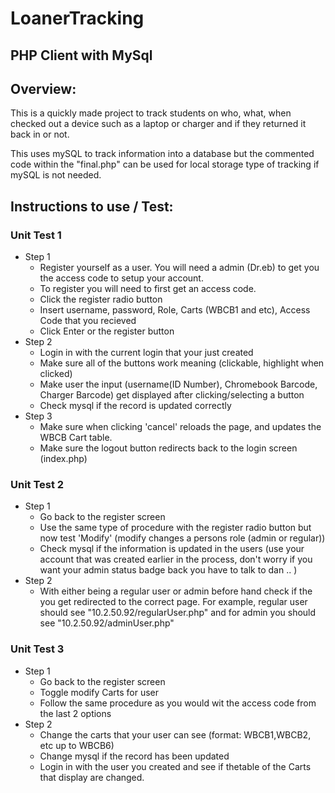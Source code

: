 # LoanerTracking

## PHP Client with MySql
## Overview:
This is a quickly made project to track students on who, what, when checked out a device such as a laptop or charger and if they returned it back in or not.

This uses mySQL to track information into a database but the commented code within the "final.php" can be used for local storage type of tracking if mySQL is not needed. 



## Instructions to use / Test:
### Unit Test 1
 - Step 1
    - Register yourself as a user. You will need a admin (Dr.eb) to get you the access code to setup your account. 
    - To register you will need to first get an access code.
    - Click the register radio button
    - Insert username, password, Role, Carts (WBCB1 and etc), Access Code that you recieved
    - Click Enter or the register button
 - Step 2
   - Login in with the current login that your just created 
   - Make sure all of the buttons work meaning (clickable, highlight when clicked)
   - Make user the input (username(ID Number), Chromebook Barcode, Charger Barcode) get displayed after clicking/selecting a button
   - Check mysql if the record is updated correctly
 - Step 3
   - Make sure when clicking 'cancel' reloads the page, and updates the WBCB Cart table.
   - Make sure the logout button redirects back to the login screen (index.php)
### Unit Test 2
 - Step 1
   - Go back to the register screen
   - Use the same type of procedure with the register radio button but now test 'Modify' (modify changes a persons role (admin or regular))
   - Check mysql if the information is updated in the users (use your account that was created earlier in the process, don't worry if you want your admin status badge back you have to talk to dan .. )
 - Step 2
    - With either being a regular user or admin before hand check if the you get redirected to the correct page. For example, regular user should see "10.2.50.92/regularUser.php" and for admin you should see "10.2.50.92/adminUser.php"
### Unit Test 3
 - Step 1
   - Go back to the register screen
   - Toggle modify Carts for user
   - Follow the same procedure as you would wit the access code from the last 2 options
 - Step 2
   - Change the carts that your user can see (format: WBCB1,WBCB2, etc up to WBCB6)
   - Change mysql if the record has been updated
   - Login in with the user you created and see if thetable of the Carts that display are changed. 
